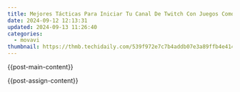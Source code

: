 ```yaml
---
title: Mejores Tácticas Para Iniciar Tu Canal De Twitch Con Juegos Como Fortnite en PC – Una Guía Completa Por Movavi
date: 2024-09-12 12:13:31
updated: 2024-09-13 11:26:40
categories:
  - movavi
thumbnail: https://thmb.techidaily.com/539f972e7c7b4addb07e3a89ffb4e4144a7b4457b986101fff5666cceaefdc5c.jpg
---
```


{{post-main-content}}

<ins class="adsbygoogle"
     style="display:block"
     data-ad-format="autorelaxed"
     data-ad-client="ca-pub-7571918770474297"
     data-ad-slot="1223367746"></ins>

{{post-assign-content}}

<ins class="adsbygoogle"
     style="display:block"
     data-ad-client="ca-pub-7571918770474297"
     data-ad-slot="8358498916"
     data-ad-format="auto"
     data-full-width-responsive="true"></ins>
